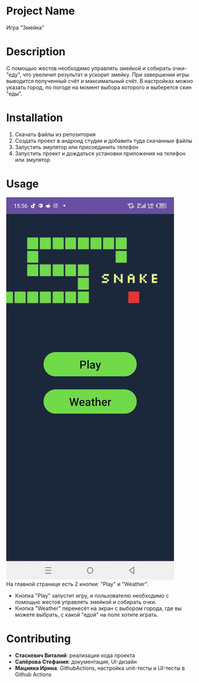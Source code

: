 # Project Name
Игра "Змейка"

# Description
С помощью жестов необходимо управлять змейкой и собирать очки-"еду", что увеличит результат и ускорит змейку. При завершении игры выводится полученный счёт и максимальный счёт. В настройках можно указать город, по погоде на момент выбора которого и выберется скин "еды".

# Installation
1. Скачать файлы из репозитория
2. Создать проект в андроид студии и добавить туда скачанные файлы
3. Запустить эмулятор или присоединить телефон
4. Запустить проект и дождаться установки приложения на телефон или эмулятор

# Usage
![Главная страница](https://github.com/fpmi-pmvs2025/pmvs11a-lab8-snaketeam/blob/main/screenshots/Main.png)  
На главной странице есть 2 кнопки: "Play" и "Weather".
- Кнопка "Play" запустит игру, и пользователю необходимо с помощью жестов управлять змейкой и собирать очки.
- Кнопка "Weather" перенесёт на экран с выбором города, где вы можете выбрать, с какой "едой" на поле хотите играть.

# Contributing
- **Стаскевич Виталий**: реализация кода проекта
- **Сапёрова Стефания**: документация, UI-дизайн
- **Мацияка Ирина**: GithubActions, настройка unit-тесты и UI-тесты в Github Actions

